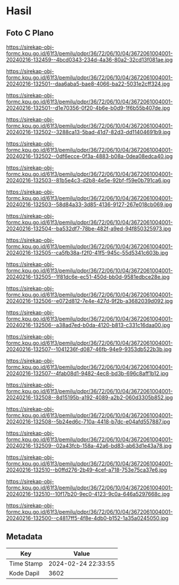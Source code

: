 # Hasil

## Foto C Plano

https://sirekap-obj-formc.kpu.go.id/61f3/pemilu/pdpr/36/72/06/10/04/3672061004001-20240216-132459--4bcd0343-234d-4a36-80a2-32cd13f081ae.jpg

https://sirekap-obj-formc.kpu.go.id/61f3/pemilu/pdpr/36/72/06/10/04/3672061004001-20240216-132501--daa6aba5-bae8-4066-ba22-5031e2cff324.jpg

https://sirekap-obj-formc.kpu.go.id/61f3/pemilu/pdpr/36/72/06/10/04/3672061004001-20240216-132501--d1e70356-0f20-4b6e-b0d9-1f6b55b407de.jpg

https://sirekap-obj-formc.kpu.go.id/61f3/pemilu/pdpr/36/72/06/10/04/3672061004001-20240216-132502--3288ca13-5bad-41d7-82d3-dd11404691b9.jpg

https://sirekap-obj-formc.kpu.go.id/61f3/pemilu/pdpr/36/72/06/10/04/3672061004001-20240216-132502--0df6ecce-0f3a-4883-b08a-0dea08edca40.jpg

https://sirekap-obj-formc.kpu.go.id/61f3/pemilu/pdpr/36/72/06/10/04/3672061004001-20240216-132503--81b5e4c3-d2b8-4e5e-92bf-f59e0b791ca6.jpg

https://sirekap-obj-formc.kpu.go.id/61f3/pemilu/pdpr/36/72/06/10/04/3672061004001-20240216-132503--58d84a33-3d85-4136-9127-267e018cb069.jpg

https://sirekap-obj-formc.kpu.go.id/61f3/pemilu/pdpr/36/72/06/10/04/3672061004001-20240216-132504--ba532df7-78be-482f-a9ed-94f850325973.jpg

https://sirekap-obj-formc.kpu.go.id/61f3/pemilu/pdpr/36/72/06/10/04/3672061004001-20240216-132505--ca5fb38a-f2f0-41f5-945c-55d5341c603b.jpg

https://sirekap-obj-formc.kpu.go.id/61f3/pemilu/pdpr/36/72/06/10/04/3672061004001-20240216-132505--1f81dc6e-ec51-450d-bb0d-9581edbce28e.jpg

https://sirekap-obj-formc.kpu.go.id/61f3/pemilu/pdpr/36/72/06/10/04/3672061004001-20240216-132506--e072d812-7e4e-427d-9f2b-a3682039d092.jpg

https://sirekap-obj-formc.kpu.go.id/61f3/pemilu/pdpr/36/72/06/10/04/3672061004001-20240216-132506--a38ad7ed-b0da-4120-b813-c331c16daa00.jpg

https://sirekap-obj-formc.kpu.go.id/61f3/pemilu/pdpr/36/72/06/10/04/3672061004001-20240216-132507--1041236f-d087-46fb-94e9-9353db522b3b.jpg

https://sirekap-obj-formc.kpu.go.id/61f3/pemilu/pdpr/36/72/06/10/04/3672061004001-20240216-132507--4fab08d1-9482-4ec8-bd3b-696c8aff1b12.jpg

https://sirekap-obj-formc.kpu.go.id/61f3/pemilu/pdpr/36/72/06/10/04/3672061004001-20240216-132508--8d15195b-a192-4089-a2b2-060d3305b852.jpg

https://sirekap-obj-formc.kpu.go.id/61f3/pemilu/pdpr/36/72/06/10/04/3672061004001-20240216-132508--5b24ed6c-710a-4418-b7dc-e04afd557887.jpg

https://sirekap-obj-formc.kpu.go.id/61f3/pemilu/pdpr/36/72/06/10/04/3672061004001-20240216-132509--02a43fcb-158a-42a6-bd83-ab63d1e43a78.jpg

https://sirekap-obj-formc.kpu.go.id/61f3/pemilu/pdpr/36/72/06/10/04/3672061004001-20240216-132510--b0ffd276-2b49-4cef-a718-753e75ca37e6.jpg

https://sirekap-obj-formc.kpu.go.id/61f3/pemilu/pdpr/36/72/06/10/04/3672061004001-20240216-132510--10f17b20-9ec0-4123-9c0a-646a5297668c.jpg

https://sirekap-obj-formc.kpu.go.id/61f3/pemilu/pdpr/36/72/06/10/04/3672061004001-20240216-132500--c4817ff5-4f8e-4db0-b152-1a35a0245050.jpg


## Metadata

| Key        | Value               |
| ---------- | ------------------- |
| Time Stamp | 2024-02-24 22:33:55 |
| Kode Dapil | 3602                |



